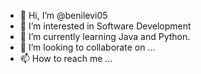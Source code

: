 - 👋 Hi, I’m @benilevi05
- 👀 I’m interested in Software Development
- 🌱 I’m currently learning Java and Python.
- 💞️ I’m looking to collaborate on ...
- 📫 How to reach me ...

<!---
benilevi05/benilevi05 is a ✨ special ✨ repository because its `README.md` (this file) appears on your GitHub profile.
You can click the Preview link to take a look at your changes.
--->
